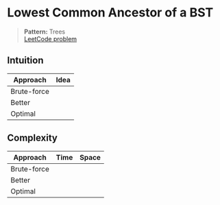 # Lowest Common Ancestor of a BST

> **Pattern:** Trees  
> [LeetCode problem](https://leetcode.com/problems/lowest-common-ancestor-of-a-bst/)

## Intuition

| Approach | Idea |
|----------|------|
| Brute-force | |
| Better | |
| Optimal | |

## Complexity

| Approach  | Time | Space |
|-----------|------|-------|
| Brute-force |  |  |
| Better |  |  |
| Optimal |  |  |

